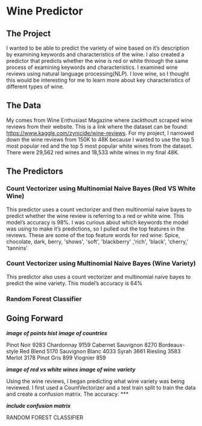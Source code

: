 # Wine Predictor

## The Project

I wanted to be able to predict the variety of wine based on it’s description by examining keywords and characteristics of the wine. I also created a predictor that predicts whether the wine is red or white through the same process of examining keywords and characteristics. I examined wine reviews using natural language processing(NLP). I love wine, so I thought this would be interesting for me to learn more about key characteristics of different types of wine. 


## The Data

My comes from Wine Enthusiast Magazine where zackthoutt scraped wine reviews from their website. This is a link where the dataset can be found: https://www.kaggle.com/zynicide/wine-reviews. For my project, I narrowed down the wine reviews from 150K to 48K because I wanted to use the top 5 most popular red and the top 5 most popular white wines from the dataset. There were 29,562 red wines and 18,533 white wines in my final 48K. 

## The Predictors

### Count Vectorizer using Multinomial Naive Bayes (Red VS White Wine)

This predictor uses a count vectorizer and then multinomial naive bayes to predict whether the wine review is referring to a red or white wine. This model’s accuracy is 98%. I was curious about which keywords the model was using to make it’s predictions, so I pulled out the top features in the reviews. These are some of the top feature words for red wine: Spice,
 chocolate, dark, berry, 'shows', 'soft', 'blackberry' ,'rich', 'black',  'cherry,' 'tannins'


### Count Vectorizer using Multinomial Naive Bayes (Wine Variety)

This predictor also uses a count vectorizer and multinomial naive bayes to predict the wine variety. This model’s accuracy is 64%



### Random Forest Classifier

## Going Forward



***image of points hist***
***image of countries***



Pinot Noir                  9283
Chardonnay                  9159
Cabernet Sauvignon          8270
Bordeaux-style Red Blend    5170
Sauvignon Blanc             4033
Syrah                       3661
Riesling                    3583
Merlot                      3178
Pinot Gris                   899
Viognier                     859

***image of red vs white wines***
***image of wine variety***

Using the wine reviews, I began predicting what wine variety was being reviewed. I first used a CountVectorizer and a test train split to train the data and create a confusion matrix. 
The accuracy: ***

***include confusion matrix***


RANDOM FOREST CLASSIFIER
